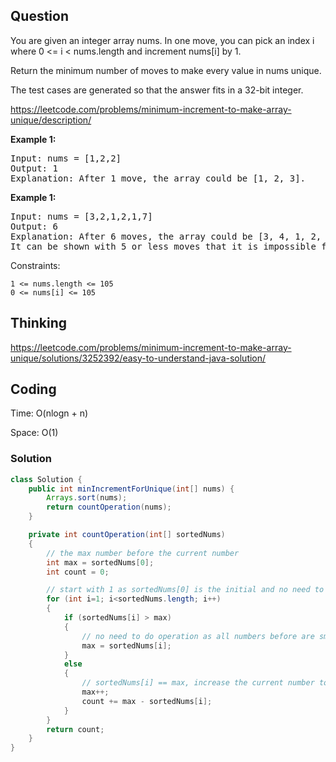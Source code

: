 ## Question
You are given an integer array nums. In one move, you can pick an index i where 0 <= i < nums.length and increment nums[i] by 1.

Return the minimum number of moves to make every value in nums unique.

The test cases are generated so that the answer fits in a 32-bit integer.

https://leetcode.com/problems/minimum-increment-to-make-array-unique/description/

**Example 1:**
<pre>
Input: nums = [1,2,2]
Output: 1
Explanation: After 1 move, the array could be [1, 2, 3].
</pre>

**Example 1:**
<pre>
Input: nums = [3,2,1,2,1,7]
Output: 6
Explanation: After 6 moves, the array could be [3, 4, 1, 2, 5, 7].
It can be shown with 5 or less moves that it is impossible for the array to have all unique values.
</pre>

Constraints:

    1 <= nums.length <= 105
    0 <= nums[i] <= 105

## Thinking
https://leetcode.com/problems/minimum-increment-to-make-array-unique/solutions/3252392/easy-to-understand-java-solution/

## Coding
Time: O(nlogn + n)

Space: O(1)

### Solution
```java
class Solution {
    public int minIncrementForUnique(int[] nums) {
        Arrays.sort(nums);
        return countOperation(nums);
    }

    private int countOperation(int[] sortedNums)
    {
        // the max number before the current number
        int max = sortedNums[0];
        int count = 0;

        // start with 1 as sortedNums[0] is the initial and no need to increase
        for (int i=1; i<sortedNums.length; i++)
        {
            if (sortedNums[i] > max)
            {
                // no need to do operation as all numbers before are smaller
                max = sortedNums[i];
            }
            else
            {
                // sortedNums[i] == max, increase the current number to max+1
                max++;
                count += max - sortedNums[i];
            }
        }
        return count;
    }
}
```